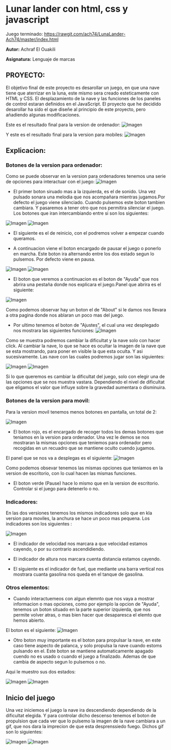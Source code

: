 # Lunar lander con html, css y javascript

Juego terminado: https://rawgit.com/ach74/LunaLander-Ach74/master/index.html

**Autor:** Achraf El Ouakili

**Asignatura:** Lenguaje de marcas

## PROYECTO:

El objetivo final de este proyecto es desarollar un juego, en que una nave tiene que aterrizar en la luna, este mismo sera creado esteticamente con HTML y CSS. El desplazamiento de la nave y las funciones de los paneles de control estaran definidos en el JavaScript.
El proyecto que he decidido desarollar ha sido el que diseñe al principio de este proyecto, pero añadiendo algunas modificaciones.

Este es el resultado final para la version de ordenador:
![Imagen](img/screenshots/1.PNG)  

Y este es el resultado final para la version para mobiles:
![Imagen](img/screenshots/2.PNG)  

## Explicacion:

### Botones de la version para ordenador:

Como se puede observar en la version para ordenadores tenemos una serie de opciones para interactuar con el juego:
![Imagen](img/screenshots/3.PNG)  

* El primer boton siruado mas a la izquierda, es el de sonido. Una vez pulsado sonara una melodia que nos acompañara mientras jugamos.Por defecto el juego viene silenciado. Cuando pulsemos este boton tambien cambiara. Y pasaremos a tener otro que nos permitira silenciar el juego.
Los botones que iran intercambiando entre si son los siguientes:

![Imagen](img/Sonido.png) 
![Imagen](img/NoSonido.png) 

* El siguiente es el de reinicio, con el podremos volver a empezar cuando queramos.

* A continuacion viene el boton encargado de pausar el juego o ponerlo en marcha. Este boton ira alternando entre los dos estado segun lo pulsemos. Por defecto viene en pausa.

![Imagen](img/Pause.png) 
![Imagen](img/Play.png) 

* El boton que veremos a continuacion es el boton de "Ayuda" que nos abrira una pestaña donde nos explicara el juego.Panel que abrira es el siguiente:

![Imagen](img/screenshots/4.PNG) 

Como podemos observar hay un boton el de "About" si le damos nos llevara a otra pagina donde nos ablaran un poco mas del juego.

* Por ultimo tenemos el boton de "Ajustes", el cual una vez desplegado nos mostrara las siguientes funciones:
![Imagen](img/screenshots/5.PNG) 

Como se muestra podremos cambiar la dificultat y la nave solo con hacer click. Al cambiar la nave, lo que se hace es ocultar la imagen de la nave que se esta mostrando, para poner en visible la que esta oculta. Y asi sucesivamente. Las nave con las cuales podremos jugar son las siguientes:

![Imagen](img/Covete.png) 
![Imagen](img/Nave.png) 

Si lo que queremos es cambiar la dificultat del juego, solo con elegir una de las opciones que se nos muestra vastara. Dependiendo el nivel de dificultat que eligamos el valor que influye sobre la gravedad aumentara o disminuira.

### Botones de la version para movil:

Para la version movil tenemos menos botones en pantalla, un total de 2:

![Imagen](img/screenshots/6.PNG)

* El boton rojo, es el encargado de recoger todos los demas botones que teniamos en la version para ordenador. Una vez le demos se nos mostraran la mismas opciones que teniemos para ordenador pero recogidas en un recuadro que se mantiene oculto cuendo jugamos.

El panel que se nos va a desplegas es el siguiente:
![Imagen](img/screenshots/7.PNG)

Como podemos obsevar tenemos las mismas opciones que teniamos en la version de escritorio, con lo cual hacen las mismas funciones.

* El boton verde (Pause) hace lo mismo que en la version de escritorio. Controlar si el juego para detenerlo o no.

### Indicadores:

En las dos versiones tenemos los mismos indicadores solo que en kla version para moviles, la anchura se hace un poco mas pequena. Los indicadores son los siguientes :

![Imagen](img/screenshots/8.PNG)

* El indicador de velocidad nos marcara a que velocidad estamos cayendo, o por su contrario ascendidiendo.

* El indicador de altura nos marcara cuenta distancia estamos cayendo.

* El siguiente es el indicador de fuel, que mediante una barra vertical nos mostrara cuanta gasolina nos queda en el tanque de gasolina.

### Otros elementos:

* Cuando interactuemeos con algun elemnto que nos vaya a mostrar informacion o mas opciones, como por ejemplo la opcion de "Ayuda", tenemos un boton situado en la parte superior izquierda, que nos permite volver atras, o mas bien hacer que desaparesca el elemto que hemos abierto.

El boton es el siguiente:
![Imagen](img/x.png)

* Otro boton muy importante es el boton para propulsar la nave, en este caso tiene aspecto de palanca, y solo propulsa la nave cuando estoms pulsando en el. Este boton se mantiene automaticamente apagado cuendo no es usado o cuando el juego a finalizado. Ademas de que cambia de aspecto segun lo pulsemos o no.

Aqui le muestro sus dos estados:

![Imagen](img/BotonOff.png)
![Imagen](img/BotonOn.png)

## Inicio del juego

Una vez iniciemos el juego la nave ira descendiendo dependiendo de la dificultat elegida. Y para controlar dicho descenso tenemos el boton de propulsion que cada ver que lo pulsemo la imagen de la nave cambiara a un gif, que nos dara la imprecion de que esta desprenssiedo fuego. Dichos gif son lo siguientes:

![Imagen](img/Covete2.gif) 
![Imagen](img/Nave2.gif) 

